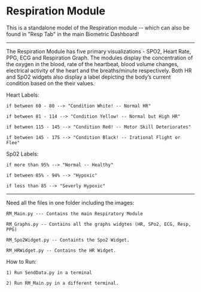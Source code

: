# Respiration Module

This is a standalone model of the Respiration module -- which can also be found in "Resp Tab" in the main Biometric Dashboard!

______________________________________________________________________________________________________________________________

The Respiration Module has five primary visualizations - SPO2, Heart Rate, PPG, ECG and Respiration Graph. The modules display the concentration of the oxygen in the blood, rate of the heartbeat, blood volume changes, electrical activity of the heart and the breaths/minute respectively. Both HR and SpO2 widgets also display a label depicting the body’s current condition based on the their values.

Heart Labels:

	if between 60 - 80 --> "Condition White! -- Normal HR"
  
	if between 81 - 114 --> "Condition Yellow! -- Normal but High HR"
  
	if between 115 - 145 --> "Condition Red! -- Motor Skill Deteriorates"
  
	if between 145 - 175 --> "Condition Black! -- Irational Flight or Flee"
  

Sp02 Labels:
  
	if more than 95% --> "Normal -- Healthy"
  
  	if between 85% - 94% --> "Hypoxic"
  
  	if less than 85 --> "Severly Hypoxic"
______________________________________________________________________________________________________________________________
Need all the files in one folder including the images: 

	RM_Main.py --- Contains the main Respiratory Module

	RM_Graphs.py -- Contains all the graphs widgtes (HR, SPo2, ECG, Resp, PPG)

	RM_Spo2Widget.py -- Containts the Spo2 Widget. 

	RM_HRWidget.py -- Contains the HR Widget.

How to Run:

	1) Run SendData.py in a terminal

	2) Run RM_Main.py in a different terminal.
  
  

